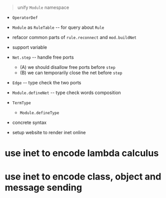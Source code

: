 > unify `Module` namespace

- `OperatorDef`

- `Module` as `RuleTable` -- for query about `Rule`

- refacor common parts of `rule.reconnect` and `mod.buildNet`

- support variable

- `Net.step` -- handle free ports

  - (A) we should disallow free ports before `step`
  - (B) we can temporarily close the net before `step`

- `Edge` -- type check the two ports
- `Module.defineNet` -- type check words composition

- `TermType`
  - `Module.defineType`

- concrete syntax

- setup website to render inet online

# use inet to encode lambda calculus

# use inet to encode class, object and message sending
